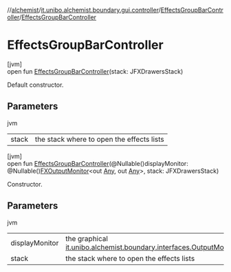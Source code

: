 //[alchemist](../../../index.md)/[it.unibo.alchemist.boundary.gui.controller](../index.md)/[EffectsGroupBarController](index.md)/[EffectsGroupBarController](-effects-group-bar-controller.md)

# EffectsGroupBarController

[jvm]\
open fun [EffectsGroupBarController](-effects-group-bar-controller.md)(stack: JFXDrawersStack)

Default constructor.

## Parameters

jvm

| | |
|---|---|
| stack | the stack where to open the effects lists |

[jvm]\
open fun [EffectsGroupBarController](-effects-group-bar-controller.md)(@Nullable()displayMonitor: @Nullable()[FXOutputMonitor](../../it.unibo.alchemist.boundary.interfaces/-f-x-output-monitor/index.md)<out [Any](https://kotlinlang.org/api/latest/jvm/stdlib/kotlin/-any/index.html), out [Any](https://kotlinlang.org/api/latest/jvm/stdlib/kotlin/-any/index.html)>, stack: JFXDrawersStack)

Constructor.

## Parameters

jvm

| | |
|---|---|
| displayMonitor | the graphical [it.unibo.alchemist.boundary.interfaces.OutputMonitor](../../it.unibo.alchemist.boundary.interfaces/-output-monitor/index.md) |
| stack | the stack where to open the effects lists |
